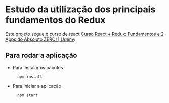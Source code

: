 # Estudo da utilização dos principais fundamentos do Redux

Este projeto segue o curso de react <a href="https://www.udemy.com/course/react-redux-pt/">Curso React + Redux: Fundamentos e 2 Apps do Absoluto ZERO! | Udemy</a>


## Para rodar a aplicação

- Para instalar os pacotes
    
        npm install
    
- Para iniciar a aplicação   
    
        npm start
